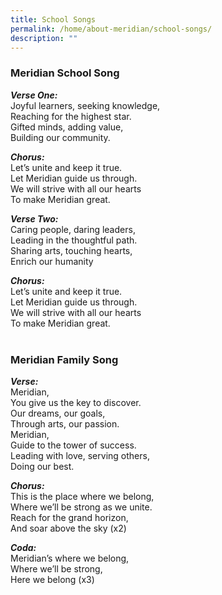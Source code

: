 ```yaml
---
title: School Songs
permalink: /home/about-meridian/school-songs/
description: ""
---
```

### **Meridian School Song**

***Verse One:***<br>
Joyful learners, seeking knowledge, <br>
Reaching for the highest star. <br>
Gifted minds, adding value, <br>
Building our community. 

***Chorus:***<br>
Let’s unite and keep it true.<br>
Let Meridian guide us through.<br>
We will strive with all our hearts<br>
To make Meridian great.

***Verse Two:***<br>
Caring people, daring leaders,<br>
Leading in the thoughtful path.<br>
Sharing arts, touching hearts,<br>
Enrich our humanity

***Chorus:***<br>
Let’s unite and keep it true.<br>
Let Meridian guide us through.<br>
We will strive with all our hearts<br>
To make Meridian great.
<br>
<br>


### **Meridian Family Song**

***Verse:***<br>
Meridian,<br>
You give us the key to discover.<br>
Our dreams, our goals,<br>
Through arts, our passion.<br>
Meridian,<br>
Guide to the tower of success.<br>
Leading with love, serving others,<br>
Doing our best.

***Chorus:***<br>
This is the place where we belong,<br>
Where we’ll be strong as we unite.<br>
Reach for the grand horizon,<br>
And soar above the sky (x2)

***Coda:***<br>
Meridian’s where we belong,<br>
Where we’ll be strong,<br>
Here we belong (x3)